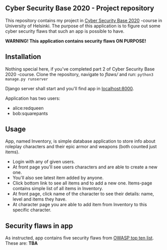 ## Cyber Security Base 2020 - Project repository

This repository contains my project in [Cyber Security Base 2020](https://cybersecuritybase.mooc.fi/module-3.1) -course in University of Helsinki. The purpose of this application is to figure out some cyber security flaws that such an app is possible to have.

**WARNING! This application contains security flaws ON PURPOSE!**

## Installation

Nothing special here, if you've completed part 2 of Cyber Security Base 2020 -course. Clone the repository, navigate to *flaws/* and run: ```python3 manage.py runserver```

Django server shall start and you'll find app in [localhost:8000](localhost:8000/).

Application has two users:
- alice:redqueen
- bob:squarepants

## Usage

App, named Inventory, is simple database application to store info about roleplay characters and their epic armor and weapons (both counted just items).

- Login with any of given users.
- At front page you'll see users characters and are able to create a new one.
- You'll also see latest item added by anyone.
- Click bottom link to see all items and to add a new one. Items-page contains simple list of all items in Inventory.
- At front page, click name of the character to see their details: name, level and items they have.
- At character page you are able to add item from Inventory to this specific character.

## Security flaws in app

As instructed, app contains five security flaws from [OWASP top ten list](https://owasp.org/www-project-top-ten/). These are:
**TBA**